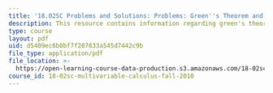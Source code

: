```yaml
---
title: '18.02SC Problems and Solutions: Problems: Green''s Theorem and Area'
description: This resource contains information regarding green's theorem and area.
type: course
layout: pdf
uid: d5409ec6b0bf7f207833a545d7442c9b
file_type: application/pdf
file_location: >-
  https://open-learning-course-data-production.s3.amazonaws.com/18-02sc-multivariable-calculus-fall-2010/d5409ec6b0bf7f207833a545d7442c9b_MIT18_02SC_pb_68_comb.pdf
course_id: 18-02sc-multivariable-calculus-fall-2010
---
```

